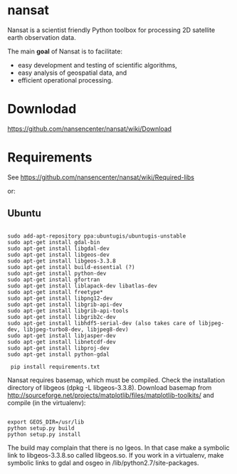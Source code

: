 nansat
======

Nansat is a scientist friendly Python toolbox for processing 2D satellite earth observation data.

The main **goal** of Nansat is to facilitate:

* easy development and testing of scientific algorithms,
* easy analysis of geospatial data, and
* efficient operational processing.

Downlodad
=========

https://github.com/nansencenter/nansat/wiki/Download

Requirements
============

See https://github.com/nansencenter/nansat/wiki/Required-libs

or:

## Ubuntu

<pre><code>
sudo add-apt-repository ppa:ubuntugis/ubuntugis-unstable
sudo apt-get install gdal-bin
sudo apt-get install libgdal-dev
sudo apt-get install libgeos-dev
sudo apt-get install libgeos-3.3.8
sudo apt-get install build-essential (?)
sudo apt-get install python-dev
sudo apt-get install gfortran
sudo apt-get install liblapack-dev libatlas-dev
sudo apt-get install freetype*
sudo apt-get install libpng12-dev
sudo apt-get install libgrib-api-dev
sudo apt-get install libgrib-api-tools
sudo apt-get install libgrib2c-dev
sudo apt-get install libhdf5-serial-dev (also takes care of libjpeg-dev, libjpeg-turbo8-dev, libjpeg8-dev)
sudo apt-get install libjasper-dev
sudo apt-get install libnetcdf-dev
sudo apt-get install libproj-dev
sudo apt-get install python-gdal
</code></pre>

<code><pre>
pip install requirements.txt
</code></pre>

Nansat requires basemap, which must be compiled. Check the installation
directory of libgeos (dpkg -L libgeos-3.3.8). Download basemap from
http://sourceforge.net/projects/matplotlib/files/matplotlib-toolkits/ and
compile (in the virtualenv):

<pre><code>
export GEOS_DIR=/usr/lib
python setup.py build 
python setup.py install
</code></pre>

The build may complain that there is no lgeos. In that case make a symbolic
link to libgeos-3.3.8.so called libgeos.so. If you work in a virtualenv, make
symbolic links to gdal and  osgeo in <virtualenv>/lib/python2.7/site-packages.


